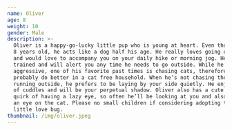 ```yaml
---
name: Oliver
age: 8
weight: 10
gender: Male
description: >-
  Oliver is a happy-go-lucky little pup who is young at heart. Even though he is
  8 years old, he acts like a dog half his age. He really loves going on walks
  and would love to accompany you on your daily hike or morning jog. He is potty
  trained and will alert you any time he needs to go outside. While he’s not
  aggressive, one of his favorite past times is chasing cats, therefore, he’d
  probably do better in a cat free household. When he’s not chasing the cat or
  running outside, he prefers to be laying by your side quietly. He enjoys lots
  of cuddles and will be your perpetual shadow. Oliver also has a cute little
  quirk of having a lazy eye, so often he’ll be looking at you and also keeping
  an eye on the cat. Please no small children if considering adopting this
  little love bug.
thumbnail: /img/oliver.jpeg
---
```


